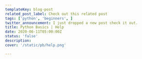 ```yaml
---
templateKey: blog-post
related_post_label: Check out this related post
tags: ['python', 'beginners', ]
twitter_announcement: I just dropped a new post check it out.
title: Python Basics | Help
date: 2020-06-11T05:00:00Z
status: 'false'
description:
cover: '/static/pb/help.png'

---
```


<!--
<p style='text-align: center'>
<a href='https://waylonwalker.com/help'>
  <img
    style='width:500px; max-width:80%; margin: auto;'
    src="https://images.waylonwalker.com/help.png"
    alt="Read more from the Python Basics | Help article"
  />
  </a>
</p>

-->
